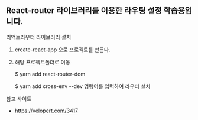 ## React-router 라이브러리를 이용한 라우팅 설정 학습용입니다.

리액트라우터 라이브러리 설치
1. create-react-app 으로 프로젝트를 만든다.
2. 해당 프로젝트폴더로 이동
    
    $ yarn add react-router-dom
    
    $ yarn add cross-env --dev
    명령어를 입력하여 라우터 설치


참고 사이트 
- https://velopert.com/3417